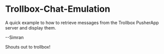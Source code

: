 Trollbox-Chat-Emulation
=======================

A quick example to how to retrieve messages from the Trollbox PusherApp server and display them.

--Simran


Shouts out to trollbox!
